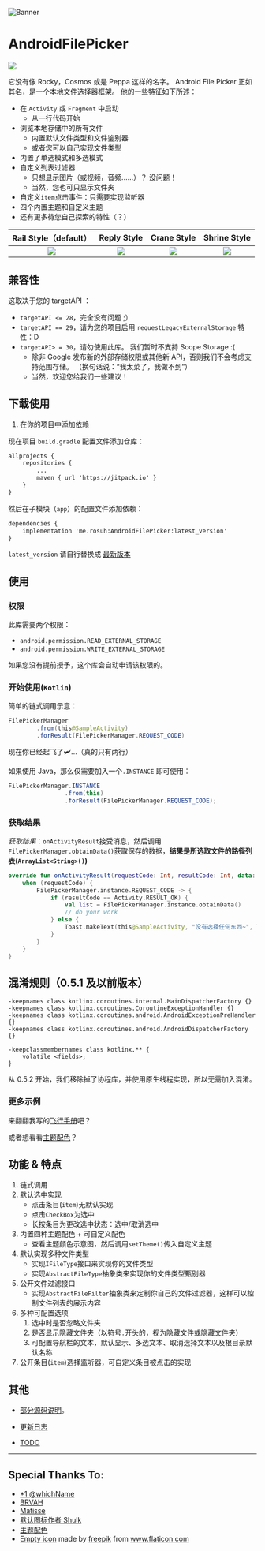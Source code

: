 ![Banner](https://raw.githubusercontent.com/rosuH/AndroidFilePicker/master/images/AndroidFilePicker_Banner_Dr_Sugiyama.png)

# AndroidFilePicker

[![](https://jitpack.io/v/me.rosuh/AndroidFilePicker.svg)](https://jitpack.io/#me.rosuh/AndroidFilePicker)



它没有像 Rocky，Cosmos 或是 Peppa 这样的名字。 Android File Picker 正如其名，是一个本地文件选择器框架。 他的一些特征如下所述：

- 在 `Activity` 或 `Fragment` 中启动
    - 从一行代码开始
- 浏览本地存储中的所有文件
  - 内置默认文件类型和文件鉴别器
  - 或者您可以自己实现文件类型
- 内置了单选模式和多选模式
- 自定义列表过滤器
  - 只想显示图片（或视频，音频......）？ 没问题！
  - 当然，您也可只显示文件夹
- 自定义`item`点击事件：只需要实现监听器
- 四个内置主题和自定义主题
- 还有更多待您自己探索的特性（？）



|                    Rail Style（default）                     |                         Reply Style                          |                         Crane Style                          |                         Shrine Style                         |
| :----------------------------------------------------------: | :----------------------------------------------------------: | :----------------------------------------------------------: | :----------------------------------------------------------: |
| ![](https://raw.githubusercontent.com/rosuH/AndroidFilePicker/master/images/default_theme.png) | ![](https://raw.githubusercontent.com/rosuH/AndroidFilePicker/master/images/reply_theme.png) | ![](https://raw.githubusercontent.com/rosuH/AndroidFilePicker/master/images/crane_theme.png) | ![](https://raw.githubusercontent.com/rosuH/AndroidFilePicker/master/images/shrine_theme.png) |

## 兼容性
这取决于您的 targetAPI ：

- `targetAPI <= 28`，完全没有问题 ;）
- `targetAPI == 29`，请为您的项目启用 `requestLegacyExternalStorage` 特性：D
- `targetAPI> = 30`，请勿使用此库。 我们暂时不支持 Scope Storage :(
     - 除非 Google 发布新的外部存储权限或其他新 API，否则我们不会考虑支持范围存储。 （换句话说：“我太菜了，我做不到”）
     - 当然，欢迎您给我们一些建议！

## 下载使用

1. 在你的项目中添加依赖

现在项目 `build.gradle` 配置文件添加仓库：

```xml
allprojects {
    repositories {
	    ...
    	maven { url 'https://jitpack.io' }
    }
}
```

然后在子模块（`app`）的配置文件添加依赖：

```xml
dependencies {
    implementation 'me.rosuh:AndroidFilePicker:latest_version'
}
```

`latest_version` 请自行替换成 [最新版本](https://github.com/rosuH/AndroidFilePicker/releases) 



## 使用

### 权限

此库需要两个权限：

- `android.permission.READ_EXTERNAL_STORAGE`
- `android.permission.WRITE_EXTERNAL_STORAGE`

如果您没有提前授予，这个库会自动申请该权限的。

### 开始使用(`Kotlin`)

简单的链式调用示意：

```java
FilePickerManager
        .from(this@SampleActivity)
        .forResult(FilePickerManager.REQUEST_CODE)
```

现在你已经起飞了🛩️...（真的只有两行）

如果使用 Java，那么仅需要加入一个`.INSTANCE` 即可使用：

```java
FilePickerManager.INSTANCE
                .from(this)
                .forResult(FilePickerManager.REQUEST_CODE);
```



### 获取结果

*获取结果*：`onActivityResult`接受消息，然后调用`FilePickerManager.obtainData()`获取保存的数据，**结果是所选取文件的路径列表(`ArrayList<String>()`)**

```kotlin
override fun onActivityResult(requestCode: Int, resultCode: Int, data: Intent?) {
    when (requestCode) {
        FilePickerManager.instance.REQUEST_CODE -> {
            if (resultCode == Activity.RESULT_OK) {
                val list = FilePickerManager.instance.obtainData()
                // do your work
            } else {
                Toast.makeText(this@SampleActivity, "没有选择任何东西~", Toast.LENGTH_SHORT).show()
            }
        }
    }
}
```

## 混淆规则（0.5.1 及以前版本）

```
-keepnames class kotlinx.coroutines.internal.MainDispatcherFactory {}
-keepnames class kotlinx.coroutines.CoroutineExceptionHandler {}
-keepnames class kotlinx.coroutines.android.AndroidExceptionPreHandler {}
-keepnames class kotlinx.coroutines.android.AndroidDispatcherFactory {}

-keepclassmembernames class kotlinx.** {
    volatile <fields>;
}

```
从 0.5.2 开始，我们移除掉了协程库，并使用原生线程实现，所以无需加入混淆。

### 更多示例

来翻翻我写的[飞行手册](https://github.com/rosuH/AndroidFilePicker/wiki)吧？

或者想看看[主题配色](https://github.com/rosuH/AndroidFilePicker/wiki/3.-%E9%85%8D%E7%BD%AE%E9%80%89%E9%A1%B9#2-%E4%B8%BB%E9%A2%98%E5%B1%95%E7%A4%BA)？

## 功能 & 特点

1. 链式调用
2. 默认选中实现
   - 点击条目(`item`)无默认实现
   - 点击`CheckBox`为选中
   - 长按条目为更改选中状态：选中/取消选中
3. 内置四种主题配色 + 可自定义配色
   - 查看主题颜色示意图，然后调用`setTheme()`传入自定义主题
4. 默认实现多种文件类型
   - 实现`IFileType`接口来实现你的文件类型
   - 实现`AbstractFileType`抽象类来实现你的文件类型甄别器
5. 公开文件过滤接口
   - 实现`AbstractFileFilter`抽象类来定制你自己的文件过滤器，这样可以控制文件列表的展示内容
6. 多种可配置选项
   1. 选中时是否忽略文件夹
   2. 是否显示隐藏文件夹（以符号`.`开头的，视为隐藏文件或隐藏文件夹）
   3. 可配置导航栏的文本，默认显示、多选文本、取消选择文本以及根目录默认名称
7. 公开条目(`item`)选择监听器，可自定义条目被点击的实现

## 其他

- [部分源码说明](https://github.com/rosuH/AndroidFilePicker/wiki/%E9%83%A8%E5%88%86%E6%BA%90%E7%A0%81%E8%AF%B4%E6%98%8E)。

- [更新日志](https://github.com/rosuH/AndroidFilePicker/wiki/Change-Log)

- [TODO](https://github.com/rosuH/AndroidFilePicker/wiki/TODO)



---

## Special Thanks To:

- [*1 @whichName](https://github.com/whichname)
- [BRVAH](https://github.com/CymChad/BaseRecyclerViewAdapterHelper)
- [Matisse](https://github.com/zhihu/Matisse)
- [默认图标作者 Shulk](http://iconfont.cn/collections/detail?spm=a313x.7781069.1998910419.d9df05512&cid=11271)
- [主题配色](https://material.io/design/material-studies/about-our-material-studies.html)
- [Empty icon](https://github.com/rosuH/AndroidFilePicker/blob/master/filepicker/src/main/res/drawable/ic_empty_file_list_file_picker.xml) made by [freepik](https://www.freepik.com/) from www.flaticon.com
